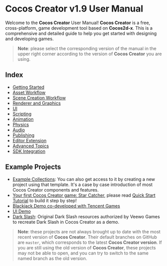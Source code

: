# Cocos Creator v1.9 User Manual

Welcome to the __Cocos Creator__ User Manual! __Cocos Creator__ is a free, cross-platform, game development tool based on __Cocos2d-x__. This is a comprehensive and detailed guide to help you get started with designing and developing games.

> **Note**: please select the corresponding version of the manual in the upper right corner according to the version of __Cocos Creator__ you are using.

## Index

- [Getting Started](getting-started/index.md)
- [Asset Workflow](asset-workflow/index.md)
- [Scene Creation Workflow](content-workflow/index.md)
- [Renderer and Graphics](render/index.md)
- [UI](ui/index.md)
- [Scripting](scripting/index.md)
- [Animation](animation/index.md)
- [Physics](physics/index.md)
- [Audio](audio/index.md)
- [Publishing](publish/index.md)
- [Editor Extension](extension/index.md)
- [Advanced Topics](advanced-topics/index.md)
- [SDK Integration](sdk/index.md)

## Example Projects

- [Example Collections](https://github.com/cocos-creator/example-cases): You can also get access to it by creating a new project using that template. It's a case by case introduction of most Cocos Creator components and features.
- [Your first Cocos Creator game: Star Catcher](https://github.com/cocos-creator/tutorial-first-game), please read [Quick Start Tutorial](getting-started/quick-start.md) to build it step by step!
- [Blackjack Demo co-developed with Tencent Games](https://github.com/cocos-creator/tutorial-blackjack)
- [UI Demo](https://github.com/cocos-creator/demo-ui)
- [Dark Slash](https://github.com/cocos-creator/tutorial-dark-slash): Original Dark Slash resources authorized by Veewo Games to recreate Dark Slash in Cocos Creator as a demo.

> **Note**: these projects are not always brought up to date with the most recent version of __Cocos Creator__. Their default branches on GitHub are `master`, which corresponds to the latest __Cocos Creator version__. If you are still using the old version of __Cocos Creator__, these projects may not be able to open, and you can try to switch to the same named branch as the old version.
